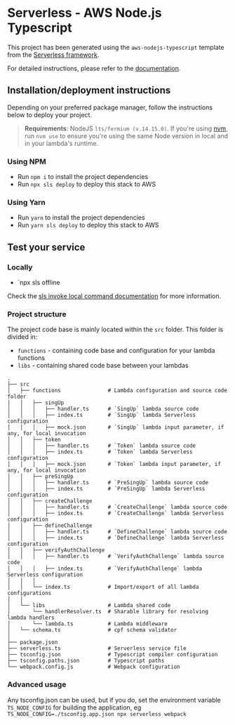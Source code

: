 # Serverless - AWS Node.js Typescript

This project has been generated using the `aws-nodejs-typescript` template from the [Serverless framework](https://www.serverless.com/).

For detailed instructions, please refer to the [documentation](https://www.serverless.com/framework/docs/providers/aws/).

## Installation/deployment instructions

Depending on your preferred package manager, follow the instructions below to deploy your project.

> **Requirements**: NodeJS `lts/fermium (v.14.15.0)`. If you're using [nvm](https://github.com/nvm-sh/nvm), run `nvm use` to ensure you're using the same Node version in local and in your lambda's runtime.

### Using NPM

- Run `npm i` to install the project dependencies
- Run `npx sls deploy` to deploy this stack to AWS

### Using Yarn

- Run `yarn` to install the project dependencies
- Run `yarn sls deploy` to deploy this stack to AWS

## Test your service




### Locally


- `npx sls offline

Check the [sls invoke local command documentation](https://www.serverless.com/framework/docs/providers/aws/cli-reference/invoke-local/) for more information.


### Project structure

The project code base is mainly located within the `src` folder. This folder is divided in:

- `functions` - containing code base and configuration for your lambda functions
- `libs` - containing shared code base between your lambdas

```
.
├── src
│   ├── functions               # Lambda configuration and source code folder
│   │   ├── singUp
│   │   │   ├── handler.ts      # `SingUp` lambda source code
│   │   │   ├── index.ts        # `SingUp` lambda Serverless configuration
│   │   │   ├── mock.json       # `SingUp` lambda input parameter, if any, for local invocation
│   │   ├── token
│   │   │   ├── handler.ts      # `Token` lambda source code
│   │   │   ├── index.ts        # `Token` lambda Serverless configuration
│   │   │   ├── mock.json       # `Token` lambda input parameter, if any, for local invocation
│   │   ├── preSingUp
│   │   │   ├── handler.ts      # `PreSingUp` lambda source code
│   │   │   ├── index.ts        # `PreSingUp` lambda Serverless configuration
│   │   ├── createChallenge
│   │   │   ├── handler.ts      # `CreateChallenge` lambda source code
│   │   │   ├── index.ts        # `CreateChallenge` lambda Serverless configuration
│   │   ├── defineChallenge
│   │   │   ├── handler.ts      # `DefineChallenge` lambda source code
│   │   │   ├── index.ts        # `DefineChallenge` lambda Serverless configuration
│   │   ├── verifyAuthChallenge
│   │   │   ├── handler.ts      # `VerifyAuthChallenge` lambda source code
│   │   │   ├── index.ts        # `VerifyAuthChallenge` lambda Serverless configuration
│   │   │
│   │   └── index.ts            # Import/export of all lambda configurations
│   │
│   └── libs                    # Lambda shared code
│       └── handlerResolver.ts  # Sharable library for resolving lambda handlers
│       └── lambda.ts           # Lambda middleware
│   └── schema.ts               # cpf schema validator
│
├── package.json
├── serverless.ts               # Serverless service file
├── tsconfig.json               # Typescript compiler configuration
├── tsconfig.paths.json         # Typescript paths
└── webpack.config.js           # Webpack configuration
```


### Advanced usage

Any tsconfig.json can be used, but if you do, set the environment variable `TS_NODE_CONFIG` for building the application, eg `TS_NODE_CONFIG=./tsconfig.app.json npx serverless webpack`
